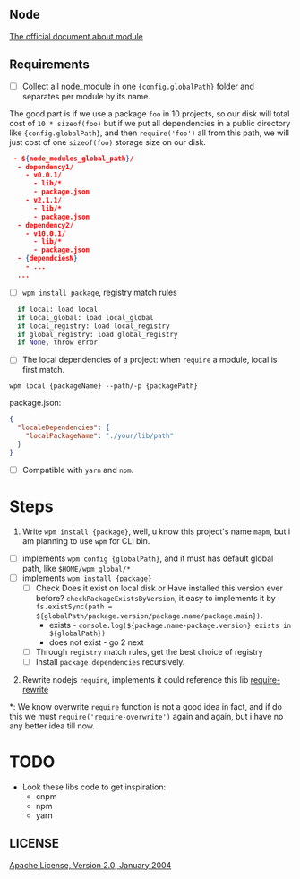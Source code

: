 
## Node
[The official document about module](http://nodejs.cn/api/modules.html#modules_all_together)

## Requirements
+ [ ] Collect all node_module in one `{config.globalPath}` folder and separates per module by its name.

The good part is if we use a package `foo` in 10 projects, so our disk will total cost of `10 * sizeof(foo)` but if we put all dependencies in a public directory like `{config.globalPath}`, and then `require('foo')` all from this path, we will just cost of one `sizeof(foo)` storage size on our disk.

```json
 - ${node_modules_global_path}/
  - dependency1/
    - v0.0.1/
      - lib/*
      - package.json
    - v2.1.1/
      - lib/*
      - package.json
  - dependency2/
    - v10.0.1/
      - lib/*
      - package.json
  - {dependciesN}
    - ...
  ...
```

+ [ ] `wpm install package`, registry match rules
```python
  if local: load local
  if local_global: load local_global
  if local_registry: load local_registry
  if global_registry: load global_registry
  if None, throw error
```

+ [ ] The local dependencies of a project: when `require` a module, local is first match.

`wpm local {packageName} --path/-p {packagePath}`

package.json:
```json
{
  "localeDependencies": {
    "localPackageName": "./your/lib/path"
  }
}
```

+ [ ] Compatible with `yarn` and `npm`.

# Steps
1. Write `wpm install {package}`, well, u know this project's name `mapm`, but i am planning to use `wpm` for CLI bin.

  - [ ] implements `wpm config {globalPath}`, and it must has default global path, like `$HOME/wpm_global/*`
  - [ ] implements `wpm install {package}`
    - [ ] Check Does it exist on local disk or Have installed this version ever before? `checkPackageExistsByVersion`, it easy to implements it by `fs.existSync(path = ${globalPath/package.version/package.name/package.main})`.
      - exists - `console.log(${package.name-package.version} exists in ${globalPath})`
      - does not exist - go 2 next
    - [ ] Through `registry` match rules, get the best choice of registry
    - [ ] Install `package.dependencies` recursively.

2. Rewrite nodejs `require`, implements it could reference this lib [require-rewrite](https://github.com/IUnknown68/require-rewrite/blob/master/index.js)

*: We know overwrite `require` function is not a good idea in fact, and if do this we must `require('require-overwrite')` again and again, but i have no any better idea till now.


# TODO
+ Look these libs code to get inspiration:
  - cnpm
  - npm
  - yarn


## LICENSE
[Apache License, Version 2.0, January 2004](https://www.apache.org/licenses/LICENSE-2.0)
